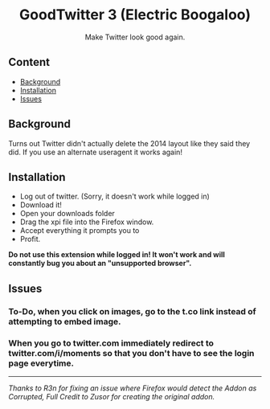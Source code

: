<div align="center">
  <h1>GoodTwitter 3 (Electric Boogaloo)</h1>

  Make Twitter look good again.

</div>

## Content
- [Background](#background)
- [Installation](#installation)
- [Issues](#issues)


## Background
Turns out Twitter didn't actually delete the 2014 layout like they said they did. If you use an alternate useragent it works again!

## Installation

- Log out of twitter. (Sorry, it doesn't work while logged in)
- Download it!
- Open your downloads folder
- Drag the xpi file into the Firefox window.
- Accept everything it prompts you to
- Profit.

**Do not use this extension while logged in! It won't work and will constantly bug you about an "unsupported browser".**

## Issues
### To-Do, when you click on images, go to the t.co link instead of attempting to embed image.

###  When you go to twitter.com immediately redirect to twitter.com/i/moments so that you don't have to see the login page everytime.


---


*Thanks to R3n for fixing an issue where Firefox would detect the Addon as Corrupted, Full Credit to Zusor for creating the original addon.*
